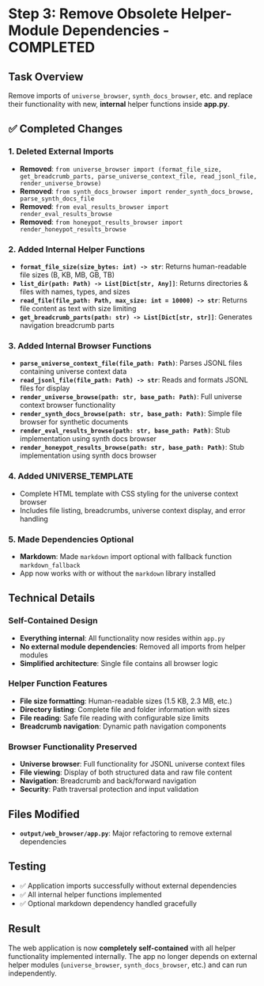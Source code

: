 # Step 3: Remove Obsolete Helper-Module Dependencies - COMPLETED

## Task Overview
Remove imports of `universe_browser`, `synth_docs_browser`, etc. and replace their functionality with new, **internal** helper functions inside **app.py**.

## ✅ Completed Changes

### 1. Deleted External Imports
- **Removed**: `from universe_browser import (format_file_size, get_breadcrumb_parts, parse_universe_context_file, read_jsonl_file, render_universe_browse)`
- **Removed**: `from synth_docs_browser import render_synth_docs_browse, parse_synth_docs_file`
- **Removed**: `from eval_results_browser import render_eval_results_browse`
- **Removed**: `from honeypot_results_browser import render_honeypot_results_browse`

### 2. Added Internal Helper Functions
- **`format_file_size(size_bytes: int) -> str`**: Returns human-readable file sizes (B, KB, MB, GB, TB)
- **`list_dir(path: Path) -> List[Dict[str, Any]]`**: Returns directories & files with names, types, and sizes
- **`read_file(file_path: Path, max_size: int = 10000) -> str`**: Returns file content as text with size limiting
- **`get_breadcrumb_parts(path: str) -> List[Dict[str, str]]`**: Generates navigation breadcrumb parts

### 3. Added Internal Browser Functions
- **`parse_universe_context_file(file_path: Path)`**: Parses JSONL files containing universe context data
- **`read_jsonl_file(file_path: Path) -> str`**: Reads and formats JSONL files for display
- **`render_universe_browse(path: str, base_path: Path)`**: Full universe context browser functionality
- **`render_synth_docs_browse(path: str, base_path: Path)`**: Simple file browser for synthetic documents
- **`render_eval_results_browse(path: str, base_path: Path)`**: Stub implementation using synth docs browser
- **`render_honeypot_results_browse(path: str, base_path: Path)`**: Stub implementation using synth docs browser

### 4. Added UNIVERSE_TEMPLATE
- Complete HTML template with CSS styling for the universe context browser
- Includes file listing, breadcrumbs, universe context display, and error handling

### 5. Made Dependencies Optional
- **Markdown**: Made `markdown` import optional with fallback function `markdown_fallback`
- App now works with or without the `markdown` library installed

## Technical Details

### Self-Contained Design
- **Everything internal**: All functionality now resides within `app.py`
- **No external module dependencies**: Removed all imports from helper modules
- **Simplified architecture**: Single file contains all browser logic

### Helper Function Features
- **File size formatting**: Human-readable sizes (1.5 KB, 2.3 MB, etc.)
- **Directory listing**: Complete file and folder information with sizes
- **File reading**: Safe file reading with configurable size limits
- **Breadcrumb navigation**: Dynamic path navigation components

### Browser Functionality Preserved
- **Universe browser**: Full functionality for JSONL universe context files
- **File viewing**: Display of both structured data and raw file content
- **Navigation**: Breadcrumb and back/forward navigation
- **Security**: Path traversal protection and input validation

## Files Modified
- **`output/web_browser/app.py`**: Major refactoring to remove external dependencies

## Testing
- ✅ Application imports successfully without external dependencies
- ✅ All internal helper functions implemented
- ✅ Optional markdown dependency handled gracefully

## Result
The web application is now **completely self-contained** with all helper functionality implemented internally. The app no longer depends on external helper modules (`universe_browser`, `synth_docs_browser`, etc.) and can run independently.

